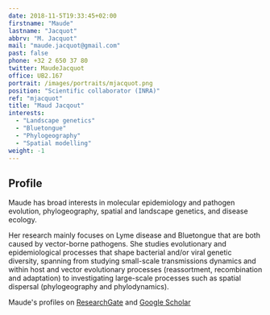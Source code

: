 ```yaml
---
date: 2018-11-5T19:33:45+02:00
firstname: "Maude"
lastname: "Jacquot"
abbrv: "M. Jacquot"
mail: "maude.jacquot@gmail.com"
past: false
phone: +32 2 650 37 80
twitter: MaudeJacquot
office: UB2.167
portrait: /images/portraits/mjacquot.png
position: "Scientific collaborator (INRA)"
ref: "mjacquot"
title: "Maud Jacqout"
interests:
  - "Landscape genetics"
  - "Bluetongue"
  - "Phylogeography"
  - "Spatial modelling"
weight: -1
---
```


## Profile
Maude has broad interests in molecular epidemiology and pathogen evolution, phylogeography, spatial and landscape genetics, and disease ecology. 

Her research mainly focuses on Lyme disease and Bluetongue that are both caused by vector-borne pathogens. She studies evolutionary and epidemiological processes that shape bacterial and/or viral genetic diversity, spanning from studying small-scale transmissions dynamics and within host and vector evolutionary processes (reassortment, recombination and adaptation) to investigating large-scale processes such as spatial dispersal (phylogeography and phylodynamics).

Maude's profiles on [ResearchGate](https://www.researchgate.net/profile/Maude_Jacquot) and [Google Scholar](https://scholar.google.fr/citations?user=YgAXmPkAAAAJ&hl=en)
